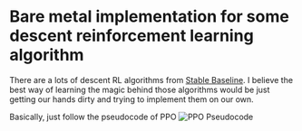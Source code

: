 # Bare metal implementation for some descent reinforcement learning algorithm
There are a lots of descent RL algorithms from [Stable Baseline](https://github.com/Stable-Baselines-Team/stable-baselines). I believe the best way of learning the magic behind those algorithms would be just getting our hands dirty and trying to implement them on our own. 

Basically, just follow the pseudocode of PPO
![PPO Pseudocode](picture/ppo-pseudocode.png)
